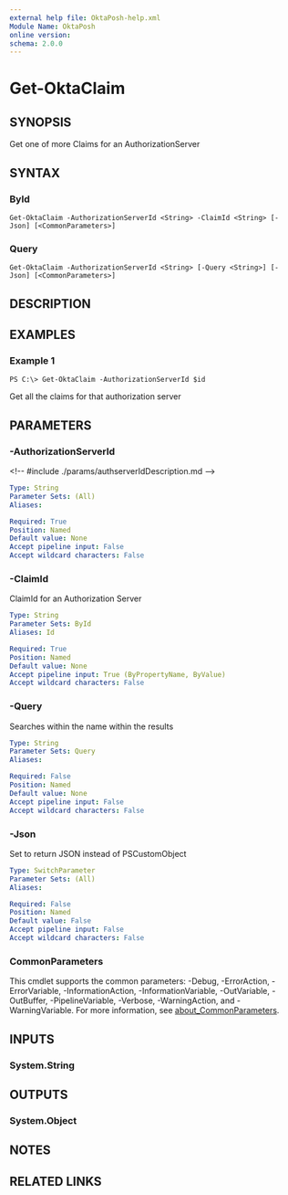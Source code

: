 ```yaml
---
external help file: OktaPosh-help.xml
Module Name: OktaPosh
online version:
schema: 2.0.0
---
```


# Get-OktaClaim

## SYNOPSIS
Get one of more Claims for an AuthorizationServer

## SYNTAX

### ById
```
Get-OktaClaim -AuthorizationServerId <String> -ClaimId <String> [-Json] [<CommonParameters>]
```

### Query
```
Get-OktaClaim -AuthorizationServerId <String> [-Query <String>] [-Json] [<CommonParameters>]
```

## DESCRIPTION

## EXAMPLES

### Example 1
```
PS C:\> Get-OktaClaim -AuthorizationServerId $id
```

Get all the claims for that authorization server

## PARAMETERS

### -AuthorizationServerId
\<!-- #include ./params/authserverIdDescription.md --\>

```yaml
Type: String
Parameter Sets: (All)
Aliases:

Required: True
Position: Named
Default value: None
Accept pipeline input: False
Accept wildcard characters: False
```

### -ClaimId
ClaimId for an Authorization Server

```yaml
Type: String
Parameter Sets: ById
Aliases: Id

Required: True
Position: Named
Default value: None
Accept pipeline input: True (ByPropertyName, ByValue)
Accept wildcard characters: False
```

### -Query
Searches within the name within the results

```yaml
Type: String
Parameter Sets: Query
Aliases:

Required: False
Position: Named
Default value: None
Accept pipeline input: False
Accept wildcard characters: False
```

### -Json
Set to return JSON instead of PSCustomObject

```yaml
Type: SwitchParameter
Parameter Sets: (All)
Aliases:

Required: False
Position: Named
Default value: False
Accept pipeline input: False
Accept wildcard characters: False
```

### CommonParameters
This cmdlet supports the common parameters: -Debug, -ErrorAction, -ErrorVariable, -InformationAction, -InformationVariable, -OutVariable, -OutBuffer, -PipelineVariable, -Verbose, -WarningAction, and -WarningVariable. For more information, see [about_CommonParameters](http://go.microsoft.com/fwlink/?LinkID=113216).

## INPUTS

### System.String
## OUTPUTS

### System.Object
## NOTES

## RELATED LINKS

